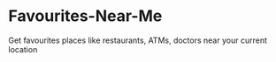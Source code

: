 # Favourites-Near-Me
Get favourites places like restaurants, ATMs, doctors near your current location
